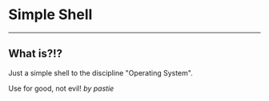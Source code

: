 # Simple Shell
----

## What is?!?

Just a simple shell to the discipline "Operating System".

Use for good, not evil! *by pastie*
